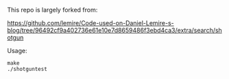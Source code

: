 This repo is largely forked from:

https://github.com/lemire/Code-used-on-Daniel-Lemire-s-blog/tree/96492cf9a402736e61e10e7d8659486f3ebd4ca3/extra/search/shotgun

Usage:

```
make 
./shotguntest
```


